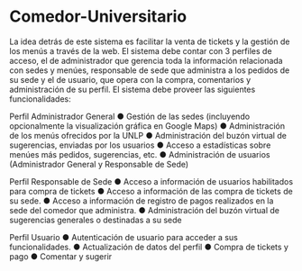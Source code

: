 # Comedor-Universitario

La idea detrás de este sistema es facilitar la venta de tickets y la gestión de los menús a través de la
web. El sistema debe contar con 3 perfiles de acceso, el de administrador ​que gerencia toda la
información relacionada con sedes y menúes, responsable de sede que administra a los pedidos de
su sede y el de usuario, que opera con la compra, comentarios y administración de su perfil.
El sistema debe proveer las siguientes funcionalidades:

Perfil Administrador General
    ● Gestión de las sedes (incluyendo opcionalmente la visualización gráfica en Google Maps)
    ● Administración de los menús ofrecidos por la UNLP
    ● Administración del buzón virtual de sugerencias, enviadas por los usuarios
    ● Acceso a estadísticas sobre menúes más pedidos, sugerencias, etc.
    ● Administración de usuarios (Administrador General y Responsable de Sede)

Perfil Responsable de Sede
    ● Acceso a información de usuarios habilitados para compra de tickets
    ● Acceso a información de las compra de tickets de su sede.
    ● Acceso a información de registro de pagos realizados en la sede del comedor que administra.
    ● Administración del buzón virtual de sugerencias generales o destinadas a su sede

Perfil Usuario
    ● Autenticación de usuario para acceder a sus funcionalidades.
    ● Actualización de datos del perfil
    ● Compra de tickets y pago
    ● Comentar y sugerir
   
